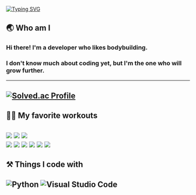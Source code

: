 [![Typing SVG](https://readme-typing-svg.demolab.com?font=Fira+Code&size=30&pause=1000&center=true&vCenter=true&width=435&lines=%E2%98%85+Welcome+to+my+page+%E2%98%85)](https://git.io/typing-svg)

## 🌏 Who am I
### Hi there! I'm a developer who likes bodybuilding.
### I don't know much about coding yet, but I'm the one who will grow further.
---
[![Solved.ac Profile](http://mazassumnida.wtf/api/v2/generate_badge?boj=sparrow22)](https://solved.ac/sparrow22/)
---
## 🏋️‍♂️ My favorite workouts
<img src="https://img.shields.io/badge/Lat_pulldown-E34F26?style=for-the-badge&logo=Lat_pulldown&logoColor=white"> <img src="https://img.shields.io/badge/Row-E34F26?style=for-the-badge&logo=Row&logoColor=white"> <img src="https://img.shields.io/badge/Dumbbell_pullover-E34F26?style=for-the-badge&logo=Dumbbell_pullover&logoColor=white">   
<img src="https://img.shields.io/badge/Barbell_Squat-1572B6?style=for-the-badge&logo=Barbell_Squat&logoColor=white"> <img src="https://img.shields.io/badge/Leg_press-1572B6?style=for-the-badge&logo=Leg_press&logoColor=white"> <img src="https://img.shields.io/badge/Leg_extension-1572B6?style=for-the-badge&logo=Leg_extension&logoColor=white">
 <img src="https://img.shields.io/badge/Arnold_Press-003545?style=for-the-badge&logo=Arnold_Press&logoColor=white"> <img src="https://img.shields.io/badge/Lateral_raise-003545?style=for-the-badge&logo=Lateral_raise&logoColor=white"> <img src="https://img.shields.io/badge/Shoulder_press-003545?style=for-the-badge&logo=Shoulder_press&logoColor=white">
---
## ⚒ Things I code with 
![Python](https://img.shields.io/badge/python-3670A0?style=for-the-badge&logo=python&logoColor=ffdd54)
![Visual Studio Code](https://img.shields.io/badge/Visual%20Studio%20Code-0078d7.svg?style=for-the-badge&logo=visual-studio-code&logoColor=white)
---
